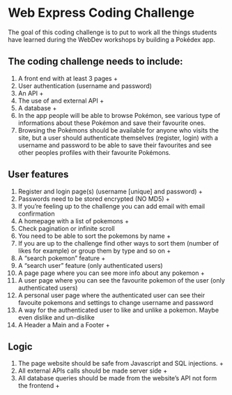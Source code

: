 # Web Express Coding Challenge
The goal of this coding challenge is to put to work all the things students have learned during the WebDev workshops by building a Pokédex app.

## The coding challenge needs to include:
1. A front end with at least 3 pages +
2. User authentication (username and password)
3. An API +
4. The use of and external API +
5. A database +
6. In the app people will be able to browse Pokémon, see various type of informations about these Pokémon and save their favourite ones.
7. Browsing the Pokémons should be available for anyone who visits the site, but a user should authenticate themselves (register, login) with a username and password to be able to save their favourites and see other peoples profiles with their favourite Pokémons.

## User features
1. Register and login page(s) (username [unique] and password) +
2. Passwords need to be stored encrypted (NO MD5) +
3. If you’re feeling up to the challenge you can add email with email confirmation
4. A homepage with a list of pokemons +
5. Check pagination or infinite scroll
6. You need to be able to sort the pokemons by name +
7. If you are up to the challenge find other ways to sort them (number of likes for example) or group them by type and so on +
8. A “search pokemon” feature +
9. A “search user” feature (only authenticated users)
10. A page page where you can see more info about any pokemon +
11. A user page where you can see the favourite pokemon of the user (only authenticated users)
12. A personal user page where the authenticated user can see their favouite pokemons and settings to change username and password
13. A way for the authenticated user to like and unlike a pokemon. Maybe even dislike and un-dislike
14. A Header a Main and a Footer +

## Logic
1. The page website should be safe from Javascript and SQL injections. +
2. All external APIs calls should be made server side +
3. All database queries should be made from the website’s API not form the frontend +
